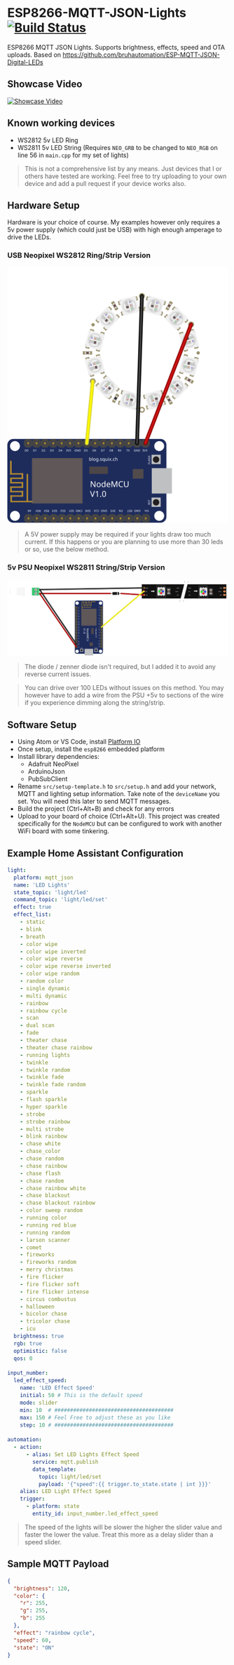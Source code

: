 # ESP8266-MQTT-JSON-Lights [![Build Status](https://travis-ci.org/timmo001/ESP8266-MQTT-JSON-Lights.svg?branch=master)](https://travis-ci.org/timmo001/ESP8266-MQTT-JSON-Lights)
ESP8266 MQTT JSON Lights. Supports brightness, effects, speed and OTA uploads. Based on https://github.com/bruhautomation/ESP-MQTT-JSON-Digital-LEDs

## Showcase Video
[![Showcase Video](http://img.youtube.com/vi/gas0h9pCgSs/0.jpg)](https://youtu.be/gas0h9pCgSs)

## Known working devices
- WS2812 5v LED Ring
- WS2811 5v LED String (Requires `NEO_GRB` to be changed to `NEO_RGB` on line 56 in `main.cpp` for my set of lights)

> This is not a comprehensive list by any means. Just devices that I or others have tested are working. Feel free to try uploading to your own device and add a pull request if your device works also.

## Hardware Setup
Hardware is your choice of course. My examples however only requires a 5v power supply (which could just be USB) with high enough amperage to drive the LEDs.

### USB Neopixel WS2812 Ring/Strip Version
![USB Neopixel WS2812 Ring Version](diagrams/neopixel_ring_ws2812_5v_usb.svg)
> A 5V power supply may be required if your lights draw too much current.
> If this happens or you are planning to use more than 30 leds or so, use the below method.

### 5v PSU Neopixel WS2811 String/Strip Version
![5v PSU Neopixel WS2811 String/Strip Version](diagrams/neopixel_strip_string_ws2811_5v_psu.svg)
> The diode / zenner diode isn't required, but I added it to avoid any reverse current issues.

> You can drive over 100 LEDs without issues on this method. You may however have to add a wire from the PSU +5v to sections of the wire if you experience dimming along the string/strip.

## Software Setup
- Using Atom or VS Code, install [Platform IO](https://platformio.org/platformio-ide)
- Once setup, install the `esp8266` embedded platform
- Install library dependencies:
  - Adafruit NeoPixel
  - ArduinoJson
  - PubSubClient
- Rename `src/setup-template.h` to `src/setup.h` and add your network, MQTT and lighting setup information. Take note of the `deviceName` you set. You will need this later to send MQTT messages.
- Build the project (Ctrl+Alt+B) and check for any errors
- Upload to your board of choice (Ctrl+Alt+U). This project was created specifically for the `NodeMCU` but can be configured to work with another WiFi board with some tinkering.

## Example Home Assistant Configuration
```yaml
light:
  platform: mqtt_json
  name: 'LED Lights'
  state_topic: 'light/led'
  command_topic: 'light/led/set'
  effect: true
  effect_list:
    - static
    - blink
    - breath
    - color wipe
    - color wipe inverted
    - color wipe reverse
    - color wipe reverse inverted
    - color wipe random
    - random color
    - single dynamic
    - multi dynamic
    - rainbow
    - rainbow cycle
    - scan
    - dual scan
    - fade
    - theater chase
    - theater chase rainbow
    - running lights
    - twinkle
    - twinkle random
    - twinkle fade
    - twinkle fade random
    - sparkle
    - flash sparkle
    - hyper sparkle
    - strobe
    - strobe rainbow
    - multi strobe
    - blink rainbow
    - chase white
    - chase_color
    - chase random
    - chase rainbow
    - chase flash
    - chase random
    - chase rainbow white
    - chase blackout
    - chase blackout rainbow
    - color sweep random
    - running color
    - running red blue
    - running random
    - larson scanner
    - comet
    - fireworks
    - fireworks random
    - merry christmas
    - fire flicker
    - fire flicker soft
    - fire flicker intense
    - circus combustus
    - halloween
    - bicolor chase
    - tricolor chase
    - icu
  brightness: true
  rgb: true
  optimistic: false
  qos: 0

input_number:
  led_effect_speed:
    name: 'LED Effect Speed'
    initial: 50 # This is the default speed
    mode: slider
    min: 10  # ######################################
    max: 150 # Feel Free to adjust these as you like
    step: 10 # ######################################

automation:
  - action:
      - alias: Set LED Lights Effect Speed
        service: mqtt.publish
        data_template:
          topic: light/led/set
          payload: '{"speed":{{ trigger.to_state.state | int }}}'
    alias: LED Light Effect Speed
    trigger:
      - platform: state
        entity_id: input_number.led_effect_speed
```

> The speed of the lights will be slower the higher the slider value and faster the lower the value. Treat this more as a delay slider than a speed slider.

## Sample MQTT Payload
```json
{
  "brightness": 120,
  "color": {
    "r": 255,
    "g": 255,
    "b": 255
  },
  "effect": "rainbow cycle",
  "speed": 60,
  "state": "ON"
}
```
